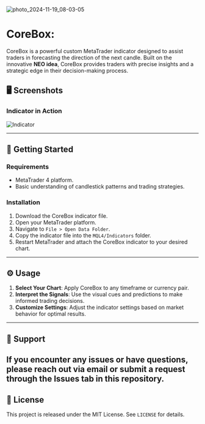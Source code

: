 ![photo_2024-11-19_08-03-05](https://github.com/user-attachments/assets/d6484d1b-bffd-4c50-93d5-7b397785a6ec)


# CoreBox: 

CoreBox is a powerful custom MetaTrader indicator designed to assist traders in forecasting the direction of the next candle. Built on the innovative **NEO idea**, CoreBox provides traders with precise insights and a strategic edge in their decision-making process.

## 🖥️ Screenshots  

### Indicator in Action  
![Indicator](https://github.com/user-attachments/assets/9cd2cda0-0010-48c2-ac17-728207386b5c)

---

## 🚀 Getting Started  

### Requirements  
- MetaTrader 4  platform.  
- Basic understanding of candlestick patterns and trading strategies.  

### Installation  
1. Download the CoreBox indicator file.  
2. Open your MetaTrader platform.  
3. Navigate to `File > Open Data Folder`.  
4. Copy the indicator file into the `MQL4/Indicators` folder.  
5. Restart MetaTrader and attach the CoreBox indicator to your desired chart.  

---

## ⚙️ Usage  

1. **Select Your Chart**: Apply CoreBox to any timeframe or currency pair.  
2. **Interpret the Signals**: Use the visual cues and predictions to make informed trading decisions.  
3. **Customize Settings**: Adjust the indicator settings based on market behavior for optimal results.  

---
## 📩 Support  
If you encounter any issues or have questions, please reach out via email or submit a request through the Issues tab in this repository. 
---

## 📜 License  
This project is released under the MIT License. See `LICENSE` for details.  
